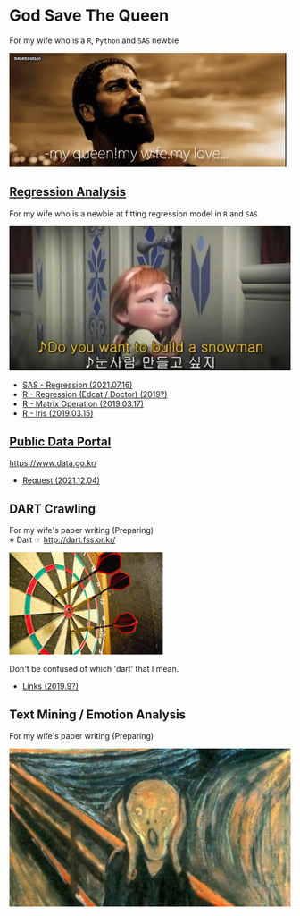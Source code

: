 # God Save The Queen

For my wife who is a `R`, `Python` and `SAS` newbie

![300 my queen my wife my love](Images/300%20my%20queen%20my%20wife%20my%20love.gif)


## [Regression Analysis](/Regression%20Analysis#do-you-wanna-fit-a-linear-regression-model)
For my wife who is a newbie at fitting regression model in `R` and `SAS`

![Do you want to build a snowman](Regression%20Analysis/Images/Do%20you%20want%20to%20build%20a%20snowman.png)

- [SAS - Regression (2021.07.16)](/Regression%20Analysis#sas---regression-20210716-fri)
- [R - Regression (Edcat / Doctor) (2019?)](/Regression%20Analysis#r---regression-edcat--doctor-2019)
- [R - Matrix Operation (2019.03.17)](/Regression%20Analysis#r---matrix-operation-20190317-sun)
- [R - Iris (2019.03.15)](/Regression%20Analysis#r---iris-20190315-fri)


## [Public Data Portal](/PublicDataPortal#public-data-portal)
https://www.data.go.kr/

- [Request (2021.12.04)](/PublicDataPortal#request-20211204)


## DART Crawling
For my wife's paper writing (Preparing)  
※ Dart ☞ http://dart.fss.or.kr/  

![dart](DART%20Crawling/Images/Dart_wikipedia.jpg)

Don't be confused of which 'dart' that I mean.

- [Links (2019.9?)](/DART%20Crawling#links-20199)


## Text Mining / Emotion Analysis
For my wife's paper writing (Preparing)

![Munch Scream](Emotion%20Analysis/Images/Munch_Scream.jpg)